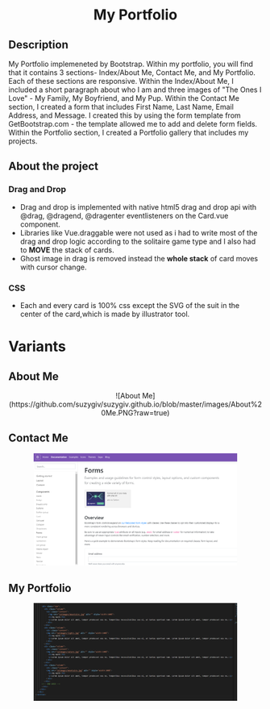 <h1 align="center">My Portfolio</h1>

## Description

My Portfolio implemeneted by Bootstrap. Within my portfolio, you will find that it contains 3 sections- Index/About Me, Contact Me, and My Portfolio. Each of these sections are responsive. Within the Index/About Me, I included a short paragraph about who I am and three images of "The Ones I Love" - My Family, My Boyfriend, and My Pup. Within the Contact Me section, I created a form that includes First Name, Last Name, Email Address, and Message. I created this by using the form template from GetBootstrap.com - the template allowed me to add and delete form fields. Within the Portfolio section, I created a Portfolio gallery that includes my projects.


## About the project

### Drag and Drop

- Drag and drop is implemented with native html5 drag and drop api with @drag, @dragend, @dragenter eventlisteners on the Card.vue component.
- Libraries like Vue.draggable were not used as i had to write most of the drag and drop logic according to the solitaire game type and I also had to **MOVE** the stack of cards.
- Ghost image in drag is removed instead the **whole stack** of card moves with cursor change.

### CSS

- Each and every card is 100% css except the SVG of the suit in the center of the card,which is made by illustrator tool.

# Variants

## **About Me**

<p align="center">
 ![About Me](https://github.com/suzygiv/suzygiv.github.io/blob/master/images/About%20Me.PNG?raw=true)
</p>

## **Contact Me**

<p align="center">
<img  src="./images/Bootstrap Forms.png" width="80%">
</p>

## **My Portfolio**

<p align="center">
<img  src="./images/Portfolio.png" width="80%">
</p>


